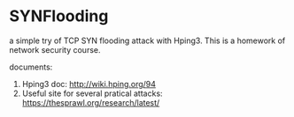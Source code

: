 # SYNFlooding
a simple try of TCP SYN flooding attack with Hping3. This is a homework of network security course.


documents: 
1. Hping3 doc: http://wiki.hping.org/94
2. Useful site for several pratical attacks: https://thesprawl.org/research/latest/
